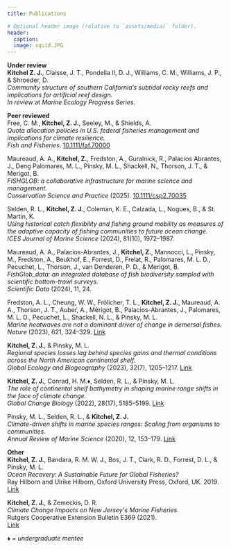 ```yaml
---
title: Publications

# Optional header image (relative to `assets/media/` folder).
header:
  caption:
  image: squid.JPG
---
```


**Under review**  
**Kitchel Z. J.**, Claisse, J. T., Pondella II, D. J., Williams, C. M., Williams, J. P., & Shroeder, D.  
*Community structure of southern California’s subtidal rocky reefs and implications for artificial reef design.*  
*In review* at *Marine Ecology Progress Series*.

**Peer reviewed**  
Free, C. M., **Kitchel, Z. J.**, Seeley, M., & Shields, A.  
*Quota allocation policies in U.S. federal fisheries management and implications for climate resilience.*  
*Fish and Fisheries*. [10.1111/faf.70000](https://doi.org/10.1111/faf.70000)

Maureaud, A. A., **Kitchel, Z.**, Fredston, A., Guralnick, R., Palacios Abrantes, J., Deng Palomares, M. L., Pinsky, M. L., Shackell, N., Thorson, J. T., & Merigot, B.  
*FISHGLOB: a collaborative infrastructure for marine science and management.*  
*Conservation Science and Practice* (2025). [10.1111/csp2.70035](https://doi.org/10.1111/csp2.70035)

Selden, R. L., **Kitchel, Z. J.**, Coleman, K. E., Calzada, L., Nogues, B., & St. Martin, K.  
*Using historical catch flexibility and fishing ground mobility as measures of the adaptive capacity of fishing communities to future ocean change.*  
*ICES Journal of Marine Science* (2024), 81(10), 1972–1987.

Maureaud, A. A., Palacios-Abrantes, J., **Kitchel, Z.**, Mannocci, L., Pinsky, M., Fredston, A., Beukhof, E., Forrest, D., Frelat, R., Palomares, M. L. D., Pecuchet, L., Thorson, J., van Denderen, P. D., & Merigot, B.  
*FishGlob_data: an integrated database of fish biodiversity sampled with scientific bottom-trawl surveys.*  
*Scientific Data* (2024), 11, 24.

Fredston, A. L., Cheung, W. W., Frölicher, T. L., **Kitchel, Z. J.**, Maureaud, A. A., Thorson, J. T., Auber, A., Mérigot, B., Palacios-Abrantes, J., Palomares, M. L. D., Pecuchet, L., Shackell, N. L., & Pinsky, M. L.  
*Marine heatwaves are not a dominant driver of change in demersal fishes.*  
*Nature* (2023), 621, 324–329. [Link](https://www.nature.com/articles/s41586-023-06449-y)

**Kitchel, Z. J.**, & Pinsky, M. L.  
*Regional species losses lag behind species gains and thermal conditions across the North American continental shelf.*  
*Global Ecology and Biogeography* (2023), 32(7), 1205–1217. [Link](https://onlinelibrary.wiley.com/doi/10.1111/geb.13681)

**Kitchel, Z. J.**, Conrad, H. M.♦, Selden, R. L., & Pinsky, M. L.  
*The role of continental shelf bathymetry in shaping marine range shifts in the face of climate change.*  
*Global Change Biology* (2022), 28(17), 5185–5199. [Link](https://onlinelibrary.wiley.com/doi/full/10.1111/gcb.16276)

Pinsky, M. L., Selden, R. L., & **Kitchel, Z. J.**  
*Climate-driven shifts in marine species ranges: Scaling from organisms to communities.*  
*Annual Review of Marine Science* (2020), 12, 153–179. [Link](https://www.annualreviews.org/doi/abs/10.1146/annurev-marine-010419-010916)

**Other**  
**Kitchel, Z. J.**, Bandara, R. M. W. J., Bos, J. T., Clark, R. D., Forrest, D. L., & Pinsky, M. L.  
*Ocean Recovery: A Sustainable Future for Global Fisheries?*  
Ray Hilborn and Ulrike Hilborn, Oxford University Press, Oxford, UK. 2019.  
[Link](https://global.oup.com/academic/product/ocean-recovery-9780198839767)

**Kitchel, Z. J.**, & Zemeckis, D. R.  
*Climate Change Impacts on New Jersey's Marine Fisheries.*  
Rutgers Cooperative Extension Bulletin E369 (2021).  
[Link](https://njaes.rutgers.edu/e369/)

*♦ = undergraduate mentee*

